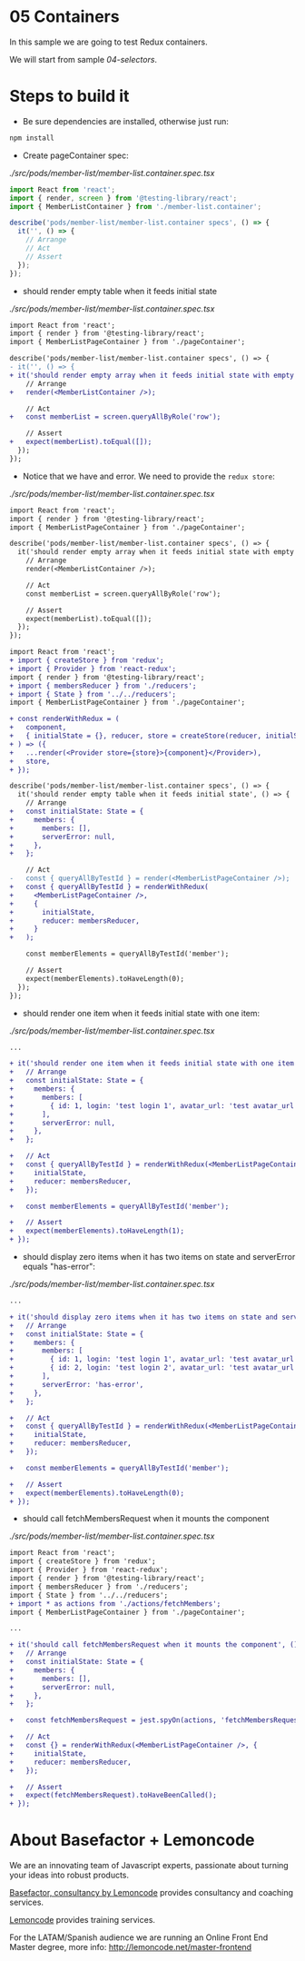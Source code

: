 # 05 Containers

In this sample we are going to test Redux containers.

We will start from sample _04-selectors_.

# Steps to build it

- Be sure dependencies are installed, otherwise just run:

```bash
npm install
```

- Create pageContainer spec:

_./src/pods/member-list/member-list.container.spec.tsx_

```javascript
import React from 'react';
import { render, screen } from '@testing-library/react';
import { MemberListContainer } from './member-list.container';

describe('pods/member-list/member-list.container specs', () => {
  it('', () => {
    // Arrange
    // Act
    // Assert
  });
});

```

- should render empty table when it feeds initial state

_./src/pods/member-list/member-list.container.spec.tsx_

```diff
import React from 'react';
import { render } from '@testing-library/react';
import { MemberListPageContainer } from './pageContainer';

describe('pods/member-list/member-list.container specs', () => {
- it('', () => {
+ it('should render empty array when it feeds initial state with empty member list', () => {
    // Arrange
+   render(<MemberListContainer />);

    // Act
+   const memberList = screen.queryAllByRole('row');

    // Assert
+   expect(memberList).toEqual([]);
  });
});

```

- Notice that we have and error. We need to provide the `redux store`:

_./src/pods/member-list/member-list.container.spec.tsx_

```diff
import React from 'react';
import { render } from '@testing-library/react';
import { MemberListPageContainer } from './pageContainer';

describe('pods/member-list/member-list.container specs', () => {
  it('should render empty array when it feeds initial state with empty member list', () => {
    // Arrange
    render(<MemberListContainer />);

    // Act
    const memberList = screen.queryAllByRole('row');

    // Assert
    expect(memberList).toEqual([]);
  });
});

import React from 'react';
+ import { createStore } from 'redux';
+ import { Provider } from 'react-redux';
import { render } from '@testing-library/react';
+ import { membersReducer } from './reducers';
+ import { State } from '../../reducers';
import { MemberListPageContainer } from './pageContainer';

+ const renderWithRedux = (
+   component,
+   { initialState = {}, reducer, store = createStore(reducer, initialState) }
+ ) => ({
+   ...render(<Provider store={store}>{component}</Provider>),
+   store,
+ });

describe('pods/member-list/member-list.container specs', () => {
  it('should render empty table when it feeds initial state', () => {
    // Arrange
+   const initialState: State = {
+     members: {
+       members: [],
+       serverError: null,
+     },
+   };

    // Act
-   const { queryAllByTestId } = render(<MemberListPageContainer />);
+   const { queryAllByTestId } = renderWithRedux(
+     <MemberListPageContainer />,
+     {
+       initialState,
+       reducer: membersReducer,
+     }
+   );

    const memberElements = queryAllByTestId('member');

    // Assert
    expect(memberElements).toHaveLength(0);
  });
});

```

- should render one item when it feeds initial state with one item:

_./src/pods/member-list/member-list.container.spec.tsx_

```diff
...

+ it('should render one item when it feeds initial state with one item', () => {
+   // Arrange
+   const initialState: State = {
+     members: {
+       members: [
+         { id: 1, login: 'test login 1', avatar_url: 'test avatar_url 1' },
+       ],
+       serverError: null,
+     },
+   };

+   // Act
+   const { queryAllByTestId } = renderWithRedux(<MemberListPageContainer />, {
+     initialState,
+     reducer: membersReducer,
+   });

+   const memberElements = queryAllByTestId('member');

+   // Assert
+   expect(memberElements).toHaveLength(1);
+ });

```

- should display zero items when it has two items on state and serverError equals "has-error":

_./src/pods/member-list/member-list.container.spec.tsx_

```diff
...

+ it('should display zero items when it has two items on state and serverError equals "has-error"', () => {
+   // Arrange
+   const initialState: State = {
+     members: {
+       members: [
+         { id: 1, login: 'test login 1', avatar_url: 'test avatar_url 1' },
+         { id: 2, login: 'test login 2', avatar_url: 'test avatar_url 2' },
+       ],
+       serverError: 'has-error',
+     },
+   };

+   // Act
+   const { queryAllByTestId } = renderWithRedux(<MemberListPageContainer />, {
+     initialState,
+     reducer: membersReducer,
+   });

+   const memberElements = queryAllByTestId('member');

+   // Assert
+   expect(memberElements).toHaveLength(0);
+ });

```

- should call fetchMembersRequest when it mounts the component

_./src/pods/member-list/member-list.container.spec.tsx_

```diff
import React from 'react';
import { createStore } from 'redux';
import { Provider } from 'react-redux';
import { render } from '@testing-library/react';
import { membersReducer } from './reducers';
import { State } from '../../reducers';
+ import * as actions from './actions/fetchMembers';
import { MemberListPageContainer } from './pageContainer';

...

+ it('should call fetchMembersRequest when it mounts the component', () => {
+   // Arrange
+   const initialState: State = {
+     members: {
+       members: [],
+       serverError: null,
+     },
+   };

+   const fetchMembersRequest = jest.spyOn(actions, 'fetchMembersRequest');

+   // Act
+   const {} = renderWithRedux(<MemberListPageContainer />, {
+     initialState,
+     reducer: membersReducer,
+   });

+   // Assert
+   expect(fetchMembersRequest).toHaveBeenCalled();
+ });

```

# About Basefactor + Lemoncode

We are an innovating team of Javascript experts, passionate about turning your ideas into robust products.

[Basefactor, consultancy by Lemoncode](http://www.basefactor.com) provides consultancy and coaching services.

[Lemoncode](http://lemoncode.net/services/en/#en-home) provides training services.

For the LATAM/Spanish audience we are running an Online Front End Master degree, more info: http://lemoncode.net/master-frontend
